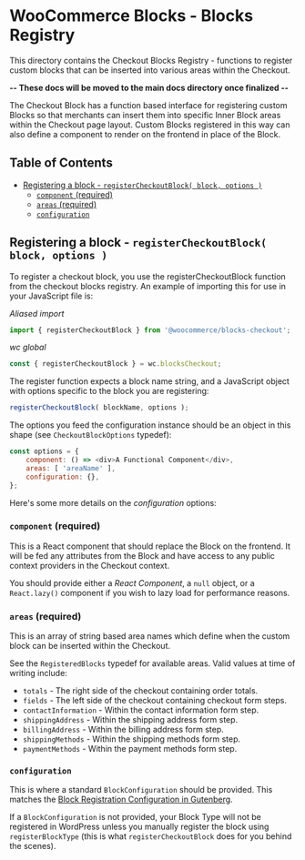 # WooCommerce Blocks - Blocks Registry <!-- omit in toc -->

This directory contains the Checkout Blocks Registry - functions to register custom blocks that can be inserted into various areas within the Checkout.

**-- These docs will be moved to the main docs directory once finalized --**

The Checkout Block has a function based interface for registering custom Blocks so that merchants can insert them into specific Inner Block areas within the Checkout page layout. Custom Blocks registered in this way can also define a component to render on the frontend in place of the Block.

## Table of Contents <!-- omit in toc -->

- [Registering a block - `registerCheckoutBlock( block, options )`](#registering-a-block---registercheckoutblock-block-options-)
  - [`component` (required)](#component-required)
  - [`areas` (required)](#areas-required)
  - [`configuration`](#configuration)

## Registering a block - `registerCheckoutBlock( block, options )`

To register a checkout block, you use the registerCheckoutBlock function from the checkout blocks registry. An example of importing this for use in your JavaScript file is:

_Aliased import_

```js
import { registerCheckoutBlock } from '@woocommerce/blocks-checkout';
```

_wc global_

```js
const { registerCheckoutBlock } = wc.blocksCheckout;
```

The register function expects a block name string, and a JavaScript object with options specific to the block you are registering:

```js
registerCheckoutBlock( blockName, options );
```

The options you feed the configuration instance should be an object in this shape (see `CheckoutBlockOptions` typedef):

```js
const options = {
	component: () => <div>A Functional Component</div>,
	areas: [ 'areaName' ],
	configuration: {},
};
```

Here's some more details on the _configuration_ options:

### `component` (required)

This is a React component that should replace the Block on the frontend. It will be fed any attributes from the Block and have access to any public context providers in the Checkout context.

You should provide either a _React Component_, a `null` object, or a `React.lazy()` component if you wish to lazy load for performance reasons.

### `areas` (required)

This is an array of string based area names which define when the custom block can be inserted within the Checkout.

See the `RegisteredBlocks` typedef for available areas. Valid values at time of writing include:

-   `totals` - The right side of the checkout containing order totals.
-   `fields` - The left side of the checkout containing checkout form steps.
-   `contactInformation` - Within the contact information form step.
-   `shippingAddress` - Within the shipping address form step.
-   `billingAddress` - Within the billing address form step.
-   `shippingMethods` - Within the shipping methods form step.
-   `paymentMethods` - Within the payment methods form step.

### `configuration`

This is where a standard `BlockConfiguration` should be provided. This matches the [Block Registration Configuration in Gutenberg](https://developer.wordpress.org/block-editor/reference-guides/block-api/block-registration/).

If a `BlockConfiguration` is not provided, your Block Type will not be registered in WordPress unless you manually register the block using `registerBlockType` (this is what `registerCheckoutBlock` does for you behind the scenes).
